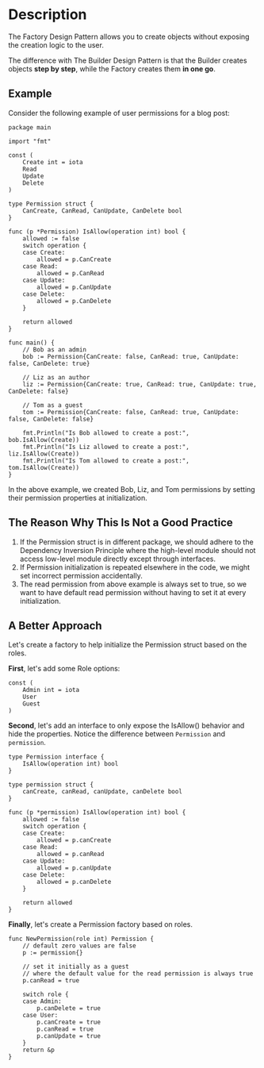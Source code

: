 # Description

The Factory Design Pattern allows you to create objects without exposing the creation logic to the user.

The difference with The Builder Design Pattern is that the Builder creates objects **step by step**, while the Factory creates them **in one go**.

## Example

Consider the following example of user permissions for a blog post:

```
package main

import "fmt"

const (
	Create int = iota
	Read
	Update
	Delete
)

type Permission struct {
	CanCreate, CanRead, CanUpdate, CanDelete bool
}

func (p *Permission) IsAllow(operation int) bool {
	allowed := false
	switch operation {
	case Create:
		allowed = p.CanCreate
	case Read:
		allowed = p.CanRead
	case Update:
		allowed = p.CanUpdate
	case Delete:
		allowed = p.CanDelete
	}

	return allowed
}

func main() {
	// Bob as an admin
	bob := Permission{CanCreate: false, CanRead: true, CanUpdate: false, CanDelete: true}

	// Liz as an author
	liz := Permission{CanCreate: true, CanRead: true, CanUpdate: true, CanDelete: false}

	// Tom as a guest
	tom := Permission{CanCreate: false, CanRead: true, CanUpdate: false, CanDelete: false}

	fmt.Println("Is Bob allowed to create a post:", bob.IsAllow(Create))
	fmt.Println("Is Liz allowed to create a post:", liz.IsAllow(Create))
	fmt.Println("Is Tom allowed to create a post:", tom.IsAllow(Create))
}
```

In the above example, we created Bob, Liz, and Tom permissions by setting their permission properties at initialization.

## The Reason Why This Is Not a Good Practice

1. If the Permission struct is in different package, we should adhere to the Dependency Inversion Principle where the high-level module should not access low-level module directly except through interfaces.
2. If Permission initialization is repeated elsewhere in the code, we might set incorrect permission accidentally.
3. The read permission from above example is always set to true, so we want to have default read permission without having to set it at every initialization.

## A Better Approach

Let's create a factory to help initialize the Permission struct based on the roles.

**First**, let's add some Role options:

```
const (
	Admin int = iota
	User
	Guest
)
```

**Second**, let's add an interface to only expose the IsAllow() behavior and hide the properties. Notice the difference between `Permission` and `permission`.

```
type Permission interface {
	IsAllow(operation int) bool
}

type permission struct {
	canCreate, canRead, canUpdate, canDelete bool
}

func (p *permission) IsAllow(operation int) bool {
	allowed := false
	switch operation {
	case Create:
		allowed = p.canCreate
	case Read:
		allowed = p.canRead
	case Update:
		allowed = p.canUpdate
	case Delete:
		allowed = p.canDelete
	}

	return allowed
}
```

**Finally**, let's create a Permission factory based on roles.

```
func NewPermission(role int) Permission {
	// default zero values are false
	p := permission{}

	// set it initially as a guest
	// where the default value for the read permission is always true
	p.canRead = true

	switch role {
	case Admin:
		p.canDelete = true
	case User:
		p.canCreate = true
		p.canRead = true
		p.canUpdate = true
	}
	return &p
}
```
